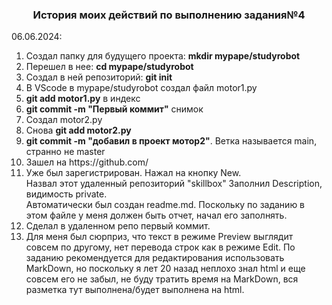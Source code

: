 <h3 align=center>История моих действий по выполнению задания№4</h3>
06.06.2024:<br>
<ol>
<li>Создал папку для будущего проекта: <b>mkdir mypape/studyrobot</b>
<li>Перешел в нее: <b>cd mypape/studyrobot</b>
<li>Создал в ней репозиторий: <b>git init</b>
<li>В VScode в mypape/studyrobot создал файл  motor1.py
<li><b>git add motor1.py</b> в индекс
<li><b>git commit -m "Первый коммит"</b> снимок
<li>Создал motor2.py
<li>Снова <b>git add motor2.py</b> 
<li><b>git commit -m "добавил в проект мотор2"</b>. Ветка называется main, странно не master
<li>Зашел на https://github.com/
<li>Уже был зарегистрирован. Нажал на кнопку New.<br>
Назвал этот удаленный репозиторий "skillbox" Заполнил Description, видимость private.<br>
Автоматически был создан readme.md. Поскольку по заданию в этом файле у меня должен быть отчет, начал его заполнять.
<li>Сделал в удаленном репо первый коммит.</li>
<li>Для меня был сюрприз, что текст в режиме Preview выглядит совсем по другому, нет перевода строк как в режиме Edit. По заданию рекомендуется для редактирования использовать MarkDown, но поскольку я лет 20 назад неплохо знал html и еще совсем его не забыл, не буду тратить время на MarkDown, вся разметка тут выполнена/будет выполнена на 
 html.</li>
